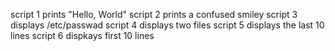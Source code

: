 script 1 prints "Hello, World"
script 2 prints a confused smiley
script 3 displays /etc/passwad
script 4 displays two files
script 5 displays the last 10 lines
script 6 dispkays first 10 lines 
